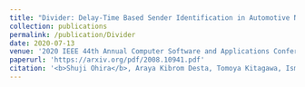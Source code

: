 ```yaml
---
title: "Divider: Delay-Time Based Sender Identification in Automotive Networks"
collection: publications
permalink: /publication/Divider
date: 2020-07-13
venue: '2020 IEEE 44th Annual Computer Software and Applications Conference (COMPSAC)'
paperurl: 'https://arxiv.org/pdf/2008.10941.pdf'
citation: '<b>Shuji Ohira</b>, Araya Kibrom Desta, Tomoya Kitagawa, Ismail Arai, Kazutoshi Fujikawa, "Divider: Delay-Time Based Sender Identification in Automotive Networks," <i>2020 IEEE 44th Annual Computer Software and Applications Conference (COMPSAC)</i>, IEEE, pp.1490-1497, July. 2020.'
---
```

